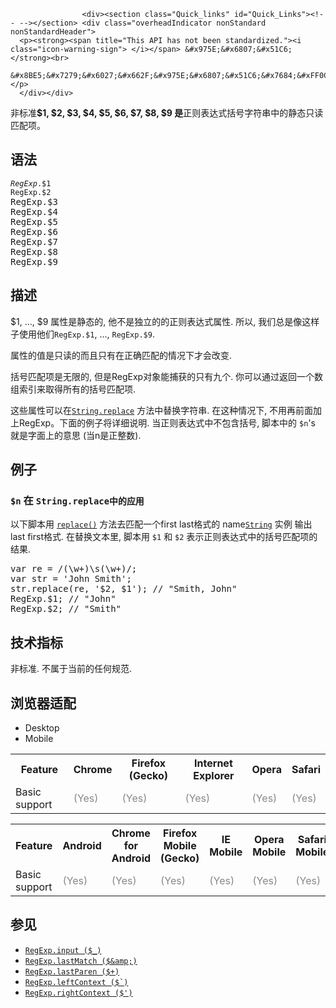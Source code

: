 
                
                  
                    <div><section class="Quick_links" id="Quick_Links"><!-- --></section> <div class="overheadIndicator nonStandard nonStandardHeader">
      <p><strong><span title="This API has not been standardized."><i class="icon-warning-sign"> </i></span> &#x975E;&#x6807;&#x51C6;</strong><br>
      &#x8BE5;&#x7279;&#x6027;&#x662F;&#x975E;&#x6807;&#x51C6;&#x7684;&#xFF0C;&#x8BF7;&#x5C3D;&#x91CF;&#x4E0D;&#x8981;&#x5728;&#x751F;&#x4EA7;&#x73AF;&#x5883;&#x4E2D;&#x4F7F;&#x7528;&#x5B83;&#xFF01;</p>
      </div></div>

<p>&#x975E;&#x6807;&#x51C6;<strong>$1, $2, $3, $4, $5, $6, $7, $8, $9 &#x662F;</strong>&#x6B63;&#x5219;&#x8868;&#x8FBE;&#x5F0F;&#x62EC;&#x53F7;&#x5B57;&#x7B26;&#x4E32;&#x4E2D;&#x7684;&#x9759;&#x6001;&#x53EA;&#x8BFB;&#x5339;&#x914D;&#x9879;&#x3002;</p>

<h2 id="&#x8BED;&#x6CD5;">&#x8BED;&#x6CD5;</h2>

<pre class="syntaxbox"><code><var>RegExp</var>.$1
RegExp.$2</code>
RegExp.$3
RegExp.$4
RegExp.$5
RegExp.$6
RegExp.$7
RegExp.$8
RegExp.$9
</pre>

<h2 id="&#x63CF;&#x8FF0;">&#x63CF;&#x8FF0;</h2>

<p>$1, ..., $9 &#x5C5E;&#x6027;&#x662F;&#x9759;&#x6001;&#x7684;, &#x4ED6;&#x4E0D;&#x662F;&#x72EC;&#x7ACB;&#x7684;&#x7684;&#x6B63;&#x5219;&#x8868;&#x8FBE;&#x5F0F;&#x5C5E;&#x6027;. &#x6240;&#x4EE5;, &#x6211;&#x4EEC;&#x603B;&#x662F;&#x50CF;&#x8FD9;&#x6837;&#x5B50;&#x4F7F;&#x7528;&#x4ED6;&#x4EEC;<code>RegExp.$1</code>, ..., <code>RegExp.$9</code>.</p>

<p>&#x5C5E;&#x6027;&#x7684;&#x503C;&#x662F;&#x53EA;&#x8BFB;&#x7684;&#x800C;&#x4E14;&#x53EA;&#x6709;&#x5728;&#x6B63;&#x786E;&#x5339;&#x914D;&#x7684;&#x60C5;&#x51B5;&#x4E0B;&#x624D;&#x4F1A;&#x6539;&#x53D8;.</p>

<p>&#x62EC;&#x53F7;&#x5339;&#x914D;&#x9879;&#x662F;&#x65E0;&#x9650;&#x7684;, &#x4F46;&#x662F;RegExp&#x5BF9;&#x8C61;&#x80FD;&#x6355;&#x83B7;&#x7684;&#x53EA;&#x6709;&#x4E5D;&#x4E2A;. &#x4F60;&#x53EF;&#x4EE5;&#x901A;&#x8FC7;&#x8FD4;&#x56DE;&#x4E00;&#x4E2A;&#x6570;&#x7EC4;&#x7D22;&#x5F15;&#x6765;&#x53D6;&#x5F97;&#x6240;&#x6709;&#x7684;&#x62EC;&#x53F7;&#x5339;&#x914D;&#x9879;.</p>

<p>&#x8FD9;&#x4E9B;&#x5C5E;&#x6027;&#x53EF;&#x4EE5;&#x5728;<a href="/zh-CN/docs/Web/JavaScript/Reference/Global_Objects/String/replace" title="replace() &#x65B9;&#x6CD5;&#x4F7F;&#x7528;&#x4E00;&#x4E2A;&#x66FF;&#x6362;&#x503C;&#xFF08;replacement&#xFF09;&#x66FF;&#x6362;&#x6389;&#x4E00;&#x4E2A;&#x5339;&#x914D;&#x6A21;&#x5F0F;&#xFF08;pattern&#xFF09;&#x5728;&#x539F;&#x5B57;&#x7B26;&#x4E32;&#x4E2D;&#x67D0;&#x4E9B;&#x6216;&#x6240;&#x6709;&#x7684;&#x5339;&#x914D;&#x9879;&#xFF0C;&#x5E76;&#x8FD4;&#x56DE;&#x66FF;&#x6362;&#x540E;&#x7684;&#x65B0;&#x7684;&#x5B57;&#x7B26;&#x4E32;&#x3002;&#x8FD9;&#x4E2A;&#x66FF;&#x6362;&#x6A21;&#x5F0F;&#x53EF;&#x4EE5;&#x662F;&#x4E00;&#x4E2A;&#x5B57;&#x7B26;&#x4E32;&#x6216;&#x8005;&#x4E00;&#x4E2A;&#xA0;RegExp&#xFF0C;&#x66FF;&#x6362;&#x503C;&#x53EF;&#x4EE5;&#x662F;&#x4E00;&#x4E2A;&#x5B57;&#x7B26;&#x4E32;&#x6216;&#x8005;&#x4E00;&#x4E2A;&#x51FD;&#x6570;&#x3002;"><code>String.replace</code></a> &#x65B9;&#x6CD5;&#x4E2D;&#x66FF;&#x6362;&#x5B57;&#x7B26;&#x4E32;. &#x5728;&#x8FD9;&#x79CD;&#x60C5;&#x51B5;&#x4E0B;, &#x4E0D;&#x7528;&#x518D;&#x524D;&#x9762;&#x52A0;&#x4E0A;RegExp&#x3002;&#x4E0B;&#x9762;&#x7684;&#x4F8B;&#x5B50;&#x5C06;&#x8BE6;&#x7EC6;&#x8BF4;&#x660E;. &#x5F53;&#x6B63;&#x5219;&#x8868;&#x8FBE;&#x5F0F;&#x4E2D;&#x4E0D;&#x5305;&#x542B;&#x62EC;&#x53F7;, &#x811A;&#x672C;&#x4E2D;&#x7684;&#xA0;<code>$n</code>&apos;s &#x5C31;&#x662F;&#x5B57;&#x9762;&#x4E0A;&#x7684;&#x610F;&#x601D; (&#x5F53;n&#x662F;&#x6B63;&#x6574;&#x6570;).</p>

<h2 id="&#x4F8B;&#x5B50;">&#x4F8B;&#x5B50;</h2>

<h3 id="n_&#x5728;_String.replace&#x4E2D;&#x7684;&#x5E94;&#x7528;"><code>$n</code>&#xA0;&#x5728;&#xA0;<code>String.replace&#x4E2D;&#x7684;&#x5E94;&#x7528;</code></h3>

<p>&#x4EE5;&#x4E0B;&#x811A;&#x672C;&#x7528; <a href="/zh-CN/docs/Web/JavaScript/Reference/Global_Objects/String/replace" title="replace() &#x65B9;&#x6CD5;&#x4F7F;&#x7528;&#x4E00;&#x4E2A;&#x66FF;&#x6362;&#x503C;&#xFF08;replacement&#xFF09;&#x66FF;&#x6362;&#x6389;&#x4E00;&#x4E2A;&#x5339;&#x914D;&#x6A21;&#x5F0F;&#xFF08;pattern&#xFF09;&#x5728;&#x539F;&#x5B57;&#x7B26;&#x4E32;&#x4E2D;&#x67D0;&#x4E9B;&#x6216;&#x6240;&#x6709;&#x7684;&#x5339;&#x914D;&#x9879;&#xFF0C;&#x5E76;&#x8FD4;&#x56DE;&#x66FF;&#x6362;&#x540E;&#x7684;&#x65B0;&#x7684;&#x5B57;&#x7B26;&#x4E32;&#x3002;&#x8FD9;&#x4E2A;&#x66FF;&#x6362;&#x6A21;&#x5F0F;&#x53EF;&#x4EE5;&#x662F;&#x4E00;&#x4E2A;&#x5B57;&#x7B26;&#x4E32;&#x6216;&#x8005;&#x4E00;&#x4E2A;&#xA0;RegExp&#xFF0C;&#x66FF;&#x6362;&#x503C;&#x53EF;&#x4EE5;&#x662F;&#x4E00;&#x4E2A;&#x5B57;&#x7B26;&#x4E32;&#x6216;&#x8005;&#x4E00;&#x4E2A;&#x51FD;&#x6570;&#x3002;"><code>replace()</code></a> &#x65B9;&#x6CD5;&#x53BB;&#x5339;&#x914D;&#x4E00;&#x4E2A;first last&#x683C;&#x5F0F;&#x7684;&#xA0;name<a href="/zh-CN/docs/Web/JavaScript/Reference/String" title="&#x6B64;&#x9875;&#x9762;&#x4ECD;&#x672A;&#x88AB;&#x672C;&#x5730;&#x5316;, &#x671F;&#x5F85;&#x60A8;&#x7684;&#x7FFB;&#x8BD1;!"><code>String</code></a> &#x5B9E;&#x4F8B;&#xA0;&#x8F93;&#x51FA;last first&#x683C;&#x5F0F;. &#x5728;&#x66FF;&#x6362;&#x6587;&#x672C;&#x91CC;, &#x811A;&#x672C;&#x7528;&#xA0;<code>$1</code>&#xA0;&#x548C;&#xA0;<code>$2</code> &#x8868;&#x793A;&#x6B63;&#x5219;&#x8868;&#x8FBE;&#x5F0F;&#x4E2D;&#x7684;&#x62EC;&#x53F7;&#x5339;&#x914D;&#x9879;&#x7684;&#x7ED3;&#x679C;.</p>

<pre class="brush: js">var re = /(\w+)\s(\w+)/;
var str = &apos;John Smith&apos;;
str.replace(re, &apos;$2, $1&apos;); // &quot;Smith, John&quot;
RegExp.$1; // &quot;John&quot;
RegExp.$2; // &quot;Smith&quot;
</pre>

<h2 id="&#x6280;&#x672F;&#x6307;&#x6807;">&#x6280;&#x672F;&#x6307;&#x6807;</h2>

<p>&#x975E;&#x6807;&#x51C6;. &#x4E0D;&#x5C5E;&#x4E8E;&#x5F53;&#x524D;&#x7684;&#x4EFB;&#x4F55;&#x89C4;&#x8303;.</p>

<h2 id="&#x6D4F;&#x89C8;&#x5668;&#x9002;&#x914D;">&#x6D4F;&#x89C8;&#x5668;&#x9002;&#x914D;</h2>

<div><div class="htab">
    <a name="AutoCompatibilityTable" id="AutoCompatibilityTable"></a>
    <ul>
        <li class="selected"><a>Desktop</a></li>
        <li><a>Mobile</a></li>
    </ul>
</div></div>

<div id="compat-desktop">
<table class="compat-table">
 <tbody>
  <tr>
   <th>Feature</th>
   <th>Chrome</th>
   <th>Firefox (Gecko)</th>
   <th>Internet Explorer</th>
   <th>Opera</th>
   <th>Safari</th>
  </tr>
  <tr>
   <td>Basic support</td>
   <td><span title="Please update this with the earliest version of support." style="color: #888;">(Yes)</span></td>
   <td><span title="Please update this with the earliest version of support." style="color: #888;">(Yes)</span></td>
   <td><span title="Please update this with the earliest version of support." style="color: #888;">(Yes)</span></td>
   <td><span title="Please update this with the earliest version of support." style="color: #888;">(Yes)</span></td>
   <td><span title="Please update this with the earliest version of support." style="color: #888;">(Yes)</span></td>
  </tr>
 </tbody>
</table>
</div>

<div id="compat-mobile">
<table class="compat-table">
 <tbody>
  <tr>
   <th>Feature</th>
   <th>Android</th>
   <th>Chrome for Android</th>
   <th>Firefox Mobile (Gecko)</th>
   <th>IE Mobile</th>
   <th>Opera Mobile</th>
   <th>Safari Mobile</th>
  </tr>
  <tr>
   <td>Basic support</td>
   <td><span title="Please update this with the earliest version of support." style="color: #888;">(Yes)</span></td>
   <td><span title="Please update this with the earliest version of support." style="color: #888;">(Yes)</span></td>
   <td><span title="Please update this with the earliest version of support." style="color: #888;">(Yes)</span></td>
   <td><span title="Please update this with the earliest version of support." style="color: #888;">(Yes)</span></td>
   <td><span title="Please update this with the earliest version of support." style="color: #888;">(Yes)</span></td>
   <td><span title="Please update this with the earliest version of support." style="color: #888;">(Yes)</span></td>
  </tr>
 </tbody>
</table>
</div>

<h2 id="&#x53C2;&#x89C1;">&#x53C2;&#x89C1;</h2>

<ul>
 <li><span title="This API has not been standardized."><i class="icon-warning-sign"> </i></span> <a href="/zh-CN/docs/Web/JavaScript/Reference/Global_Objects/RegExp/input" class="new" title="&#x6B64;&#x9875;&#x9762;&#x4ECD;&#x672A;&#x88AB;&#x672C;&#x5730;&#x5316;, &#x671F;&#x5F85;&#x60A8;&#x7684;&#x7FFB;&#x8BD1;!"><code>RegExp.input ($_)</code></a></li>
 <li><span title="This API has not been standardized."><i class="icon-warning-sign"> </i></span> <a href="/zh-CN/docs/Web/JavaScript/Reference/Global_Objects/RegExp/lastMatch" class="new" title="&#x6B64;&#x9875;&#x9762;&#x4ECD;&#x672A;&#x88AB;&#x672C;&#x5730;&#x5316;, &#x671F;&#x5F85;&#x60A8;&#x7684;&#x7FFB;&#x8BD1;!"><code>RegExp.lastMatch ($&amp;amp;)</code></a></li>
 <li><span title="This API has not been standardized."><i class="icon-warning-sign"> </i></span> <a href="/zh-CN/docs/Web/JavaScript/Reference/Global_Objects/RegExp/lastParen" class="new" title="&#x6B64;&#x9875;&#x9762;&#x4ECD;&#x672A;&#x88AB;&#x672C;&#x5730;&#x5316;, &#x671F;&#x5F85;&#x60A8;&#x7684;&#x7FFB;&#x8BD1;!"><code>RegExp.lastParen ($+)</code></a></li>
 <li><span title="This API has not been standardized."><i class="icon-warning-sign"> </i></span> <a href="/zh-CN/docs/Web/JavaScript/Reference/Global_Objects/RegExp/leftContext" class="new" title="&#x6B64;&#x9875;&#x9762;&#x4ECD;&#x672A;&#x88AB;&#x672C;&#x5730;&#x5316;, &#x671F;&#x5F85;&#x60A8;&#x7684;&#x7FFB;&#x8BD1;!"><code>RegExp.leftContext ($`)</code></a></li>
 <li><span title="This API has not been standardized."><i class="icon-warning-sign"> </i></span> <a href="/zh-CN/docs/Web/JavaScript/Reference/Global_Objects/RegExp/rightContext" class="new" title="&#x6B64;&#x9875;&#x9762;&#x4ECD;&#x672A;&#x88AB;&#x672C;&#x5730;&#x5316;, &#x671F;&#x5F85;&#x60A8;&#x7684;&#x7FFB;&#x8BD1;!"><code>RegExp.rightContext ($&apos;)</code></a></li>
</ul>
                  
                
              
